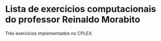 # Lista de exercícios computacionais do professor Reinaldo Morabito

Três exercícios implementados no CPLEX.
